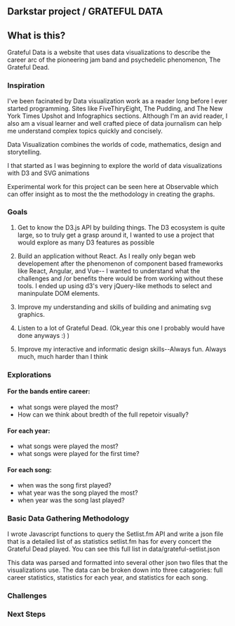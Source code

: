 ## Darkstar project / GRATEFUL DATA

## What is this?

Grateful Data is a website that uses data visualizations to describe the career arc of the pioneering jam band and psychedelic phenomenon, The Grateful Dead.

### Inspiration

I've been facinated by Data visualization work as a reader long before I ever started programming. Sites like FiveThiryEight, The Pudding, and The New York Times Upshot and Infographics sections. Although I'm an avid reader, I also am a visual learner and well crafted piece of data journalism can help me understand complex topics quickly and concisely.

Data Visualization combines the worlds of code, mathematics, design and storytelling.

I that started as I was beginning to explore the world of data visualizations with D3 and SVG animations

Experimental work for this project can be seen here at Observable which can offer insight as to most the the methodology in creating the graphs.

### Goals

1. Get to know the D3.js API by building things. The D3 ecosystem is quite large, so to truly get a grasp around it, I wanted to use a project that would explore as many D3 features as possible

2. Build an application without React. As I really only began web developement after the phenomenon of component based frameworks like React, Angular, and Vue-- I wanted to understand what the challenges and /or benefits there would be from working without these tools. I ended up using d3's very jQuery-like methods to select and maninpulate DOM elements.

3. Improve my understanding and skills of building and animating svg graphics.

4. Listen to a lot of Grateful Dead. (Ok,year this one I probably would have done anyways :) )

5. Improve my interactive and informatic design skills--Always fun. Always much, much harder than I think

### Explorations

#### For the bands entire career:

- what songs were played the most?
- How can we think about bredth of the full repetoir visually?

#### For each year:

- what songs were played the most?
- what songs were played for the first time?

#### For each song:

- when was the song first played?
- what year was the song played the most?
- when year was the song last played?

### Basic Data Gathering Methodology

I wrote Javascript functions to query the Setlist.fm API and write a json file that is a detailed list of as statistics setlist.fm has for every concert the Grateful Dead played. You can see this full list in data/grateful-setlist.json

This data was parsed and formatted into several other json two files that the visualizations use. The data can be broken down into three catagories: full career statistics, statistics for each year, and statistics for each song.

### Challenges

### Next Steps
